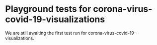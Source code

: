 # Playground tests for corona-virus-covid-19-visualizations
We are still awaiting the first test run for corona-virus-covid-19-visualizations.
